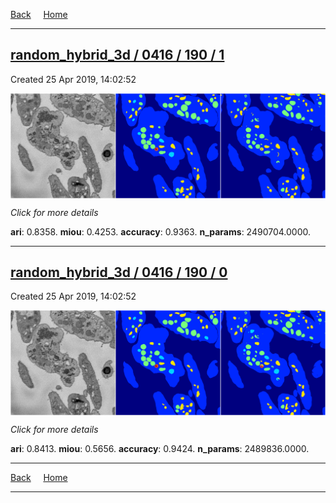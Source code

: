
[Back](..)&nbsp;&nbsp;&nbsp;&nbsp;&nbsp;[Home](https://leapmanlab.github.io/snapshots)

---

<div class="summary"><a href="1"><h2>random_hybrid_3d / 0416 / 190 / 1</h2></a><p>Created 25 Apr 2019, 14:02:52
</p><a href="1"><img src="1/media/summary.png" align="center"></a><p>
<i>Click for more details</i>
</p></div>

**ari**: 0.8358. **miou**: 0.4253. **accuracy**: 0.9363. **n_params**: 2490704.0000. 

---

<div class="summary"><a href="0"><h2>random_hybrid_3d / 0416 / 190 / 0</h2></a><p>Created 25 Apr 2019, 14:02:52
</p><a href="0"><img src="0/media/summary.png" align="center"></a><p>
<i>Click for more details</i>
</p></div>

**ari**: 0.8413. **miou**: 0.5656. **accuracy**: 0.9424. **n_params**: 2489836.0000. 

---

[Back](..)&nbsp;&nbsp;&nbsp;&nbsp;&nbsp;[Home](https://leapmanlab.github.io/snapshots)

---